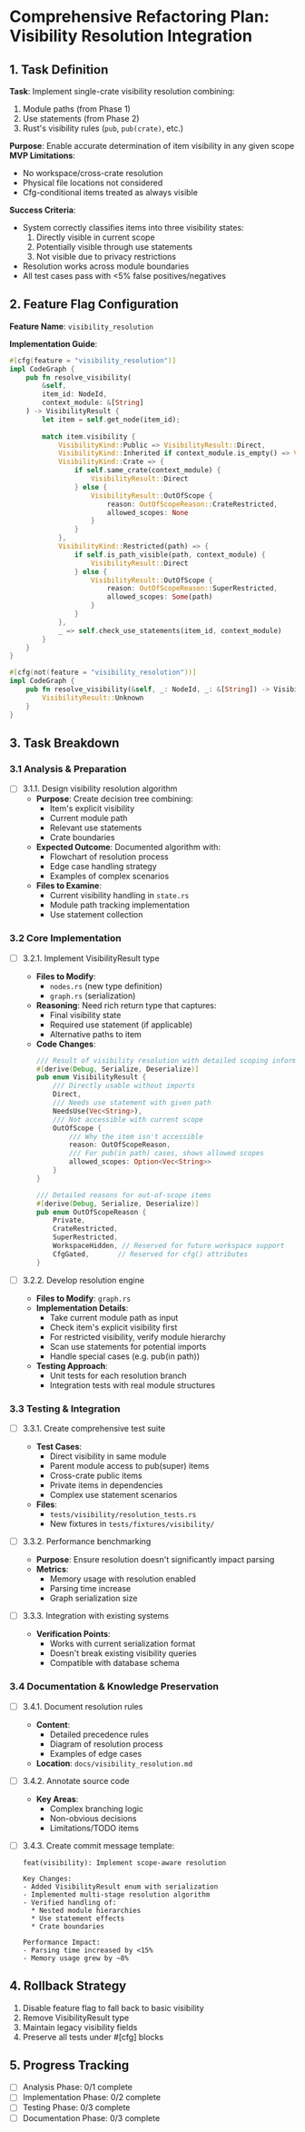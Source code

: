 # Comprehensive Refactoring Plan: Visibility Resolution Integration

## 1. Task Definition
**Task**: Implement single-crate visibility resolution combining:
1. Module paths (from Phase 1)
2. Use statements (from Phase 2)
3. Rust's visibility rules (`pub`, `pub(crate)`, etc.)

**Purpose**: Enable accurate determination of item visibility in any given scope  
**MVP Limitations**:
- No workspace/cross-crate resolution  
- Physical file locations not considered  
- Cfg-conditional items treated as always visible

**Success Criteria**:
- System correctly classifies items into three visibility states:
  1. Directly visible in current scope
  2. Potentially visible through use statements
  3. Not visible due to privacy restrictions
- Resolution works across module boundaries
- All test cases pass with <5% false positives/negatives

## 2. Feature Flag Configuration
**Feature Name**: `visibility_resolution`

**Implementation Guide**:
```rust
#[cfg(feature = "visibility_resolution")]
impl CodeGraph {
    pub fn resolve_visibility(
        &self,
        item_id: NodeId,
        context_module: &[String]
    ) -> VisibilityResult {
        let item = self.get_node(item_id);
        
        match item.visibility {
            VisibilityKind::Public => VisibilityResult::Direct,
            VisibilityKind::Inherited if context_module.is_empty() => VisibilityResult::Direct,
            VisibilityKind::Crate => {
                if self.same_crate(context_module) {
                    VisibilityResult::Direct
                } else {
                    VisibilityResult::OutOfScope {
                        reason: OutOfScopeReason::CrateRestricted,
                        allowed_scopes: None
                    }
                }
            },
            VisibilityKind::Restricted(path) => {
                if self.is_path_visible(path, context_module) {
                    VisibilityResult::Direct
                } else {
                    VisibilityResult::OutOfScope {
                        reason: OutOfScopeReason::SuperRestricted,
                        allowed_scopes: Some(path)
                    }
                }
            },
            _ => self.check_use_statements(item_id, context_module)
        }
    }
}

#[cfg(not(feature = "visibility_resolution"))]
impl CodeGraph {
    pub fn resolve_visibility(&self, _: NodeId, _: &[String]) -> VisibilityResult {
        VisibilityResult::Unknown
    }
}
```

## 3. Task Breakdown

### 3.1 Analysis & Preparation
- [ ] 3.1.1. Design visibility resolution algorithm
  - **Purpose**: Create decision tree combining:
    - Item's explicit visibility
    - Current module path
    - Relevant use statements
    - Crate boundaries
  - **Expected Outcome**: Documented algorithm with:
    - Flowchart of resolution process
    - Edge case handling strategy
    - Examples of complex scenarios
  - **Files to Examine**:
    - Current visibility handling in `state.rs`
    - Module path tracking implementation
    - Use statement collection

### 3.2 Core Implementation
- [ ] 3.2.1. Implement VisibilityResult type
  - **Files to Modify**:
    - `nodes.rs` (new type definition)
    - `graph.rs` (serialization)
  - **Reasoning**: Need rich return type that captures:
    - Final visibility state
    - Required use statement (if applicable)
    - Alternative paths to item
  - **Code Changes**:
    ```rust
    /// Result of visibility resolution with detailed scoping information
    #[derive(Debug, Serialize, Deserialize)]
    pub enum VisibilityResult {
        /// Directly usable without imports
        Direct,
        /// Needs use statement with given path
        NeedsUse(Vec<String>),
        /// Not accessible with current scope
        OutOfScope {
            /// Why the item isn't accessible
            reason: OutOfScopeReason,
            /// For pub(in path) cases, shows allowed scopes
            allowed_scopes: Option<Vec<String>>
        }
    }

    /// Detailed reasons for out-of-scope items
    #[derive(Debug, Serialize, Deserialize)]
    pub enum OutOfScopeReason {
        Private,
        CrateRestricted,
        SuperRestricted,
        WorkspaceHidden, // Reserved for future workspace support
        CfgGated,       // Reserved for cfg() attributes
    }
    ```

- [ ] 3.2.2. Develop resolution engine
  - **Files to Modify**: `graph.rs`
  - **Implementation Details**:
    - Take current module path as input
    - Check item's explicit visibility first
    - For restricted visibility, verify module hierarchy
    - Scan use statements for potential imports
    - Handle special cases (e.g. pub(in path))
  - **Testing Approach**:
    - Unit tests for each resolution branch
    - Integration tests with real module structures

### 3.3 Testing & Integration
- [ ] 3.3.1. Create comprehensive test suite
  - **Test Cases**:
    - Direct visibility in same module
    - Parent module access to pub(super) items
    - Cross-crate public items
    - Private items in dependencies
    - Complex use statement scenarios
  - **Files**:
    - `tests/visibility/resolution_tests.rs`
    - New fixtures in `tests/fixtures/visibility/`

- [ ] 3.3.2. Performance benchmarking
  - **Purpose**: Ensure resolution doesn't significantly impact parsing
  - **Metrics**:
    - Memory usage with resolution enabled
    - Parsing time increase
    - Graph serialization size

- [ ] 3.3.3. Integration with existing systems
  - **Verification Points**:
    - Works with current serialization format
    - Doesn't break existing visibility queries
    - Compatible with database schema

### 3.4 Documentation & Knowledge Preservation
- [ ] 3.4.1. Document resolution rules
  - **Content**:
    - Detailed precedence rules
    - Diagram of resolution process
    - Examples of edge cases
  - **Location**: `docs/visibility_resolution.md`

- [ ] 3.4.2. Annotate source code
  - **Key Areas**:
    - Complex branching logic
    - Non-obvious decisions
    - Limitations/TODO items

- [ ] 3.4.3. Create commit message template:
    ```
    feat(visibility): Implement scope-aware resolution

    Key Changes:
    - Added VisibilityResult enum with serialization
    - Implemented multi-stage resolution algorithm
    - Verified handling of:
      * Nested module hierarchies
      * Use statement effects
      * Crate boundaries

    Performance Impact:
    - Parsing time increased by <15%
    - Memory usage grew by ~8%
    ```

## 4. Rollback Strategy
1. Disable feature flag to fall back to basic visibility
2. Remove VisibilityResult type
3. Maintain legacy visibility fields
4. Preserve all tests under #[cfg] blocks

## 5. Progress Tracking
- [ ] Analysis Phase: 0/1 complete
- [ ] Implementation Phase: 0/2 complete
- [ ] Testing Phase: 0/3 complete
- [ ] Documentation Phase: 0/3 complete
